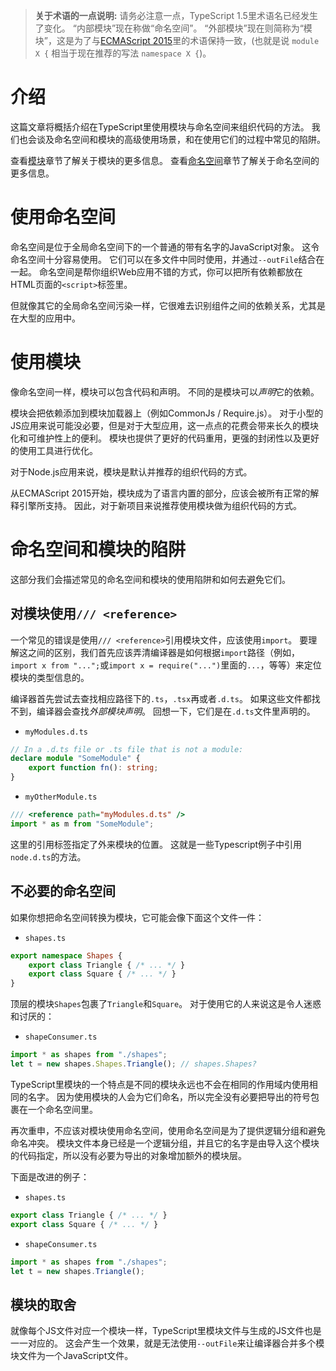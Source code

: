 > **关于术语的一点说明:**
请务必注意一点，TypeScript 1.5里术语名已经发生了变化。
“内部模块”现在称做“命名空间”。
“外部模块”现在则简称为“模块”，这是为了与[ECMAScript 2015](http://www.ecma-international.org/ecma-262/6.0/)里的术语保持一致，(也就是说 `module X {` 相当于现在推荐的写法 `namespace X {`)。

# 介绍

这篇文章将概括介绍在TypeScript里使用模块与命名空间来组织代码的方法。
我们也会谈及命名空间和模块的高级使用场景，和在使用它们的过程中常见的陷阱。

查看[模块](./Modules.md)章节了解关于模块的更多信息。
查看[命名空间](./Namespaces.md)章节了解关于命名空间的更多信息。


# 使用命名空间

命名空间是位于全局命名空间下的一个普通的带有名字的JavaScript对象。
这令命名空间十分容易使用。
它们可以在多文件中同时使用，并通过`--outFile`结合在一起。
命名空间是帮你组织Web应用不错的方式，你可以把所有依赖都放在HTML页面的`<script>`标签里。

但就像其它的全局命名空间污染一样，它很难去识别组件之间的依赖关系，尤其是在大型的应用中。

# 使用模块

像命名空间一样，模块可以包含代码和声明。
不同的是模块可以*声明*它的依赖。

模块会把依赖添加到模块加载器上（例如CommonJs / Require.js）。
对于小型的JS应用来说可能没必要，但是对于大型应用，这一点点的花费会带来长久的模块化和可维护性上的便利。
模块也提供了更好的代码重用，更强的封闭性以及更好的使用工具进行优化。

对于Node.js应用来说，模块是默认并推荐的组织代码的方式。

从ECMAScript 2015开始，模块成为了语言内置的部分，应该会被所有正常的解释引擎所支持。
因此，对于新项目来说推荐使用模块做为组织代码的方式。

# 命名空间和模块的陷阱

这部分我们会描述常见的命名空间和模块的使用陷阱和如何去避免它们。

## 对模块使用`/// <reference>`

一个常见的错误是使用`/// <reference>`引用模块文件，应该使用`import`。
要理解这之间的区别，我们首先应该弄清编译器是如何根据`import`路径（例如，`import x from "...";`或`import x = require("...")`里面的`...`，等等）来定位模块的类型信息的。

编译器首先尝试去查找相应路径下的`.ts`，`.tsx`再或者`.d.ts`。
如果这些文件都找不到，编译器会查找*外部模块声明*。
回想一下，它们是在`.d.ts`文件里声明的。

* `myModules.d.ts`

```ts
// In a .d.ts file or .ts file that is not a module:
declare module "SomeModule" {
    export function fn(): string;
}
```

* `myOtherModule.ts`

```ts
/// <reference path="myModules.d.ts" />
import * as m from "SomeModule";
```

这里的引用标签指定了外来模块的位置。
这就是一些Typescript例子中引用`node.d.ts`的方法。

## 不必要的命名空间

如果你想把命名空间转换为模块，它可能会像下面这个文件一件：

* `shapes.ts`

```ts
export namespace Shapes {
    export class Triangle { /* ... */ }
    export class Square { /* ... */ }
}
```

顶层的模块`Shapes`包裹了`Triangle`和`Square`。
对于使用它的人来说这是令人迷惑和讨厌的：

* `shapeConsumer.ts`

```ts
import * as shapes from "./shapes";
let t = new shapes.Shapes.Triangle(); // shapes.Shapes?
```

TypeScript里模块的一个特点是不同的模块永远也不会在相同的作用域内使用相同的名字。
因为使用模块的人会为它们命名，所以完全没有必要把导出的符号包裹在一个命名空间里。

再次重申，不应该对模块使用命名空间，使用命名空间是为了提供逻辑分组和避免命名冲突。
模块文件本身已经是一个逻辑分组，并且它的名字是由导入这个模块的代码指定，所以没有必要为导出的对象增加额外的模块层。

下面是改进的例子：

* `shapes.ts`

```ts
export class Triangle { /* ... */ }
export class Square { /* ... */ }
```

* `shapeConsumer.ts`

```ts
import * as shapes from "./shapes";
let t = new shapes.Triangle();
```

## 模块的取舍

就像每个JS文件对应一个模块一样，TypeScript里模块文件与生成的JS文件也是一一对应的。
这会产生一个效果，就是无法使用`--outFile`来让编译器合并多个模块文件为一个JavaScript文件。
